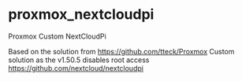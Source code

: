# proxmox_nextcloudpi
Proxmox Custom NextCloudPi

Based on the solution from https://github.com/tteck/Proxmox
Custom solution as the v1.50.5 disables root access
https://github.com/nextcloud/nextcloudpi
